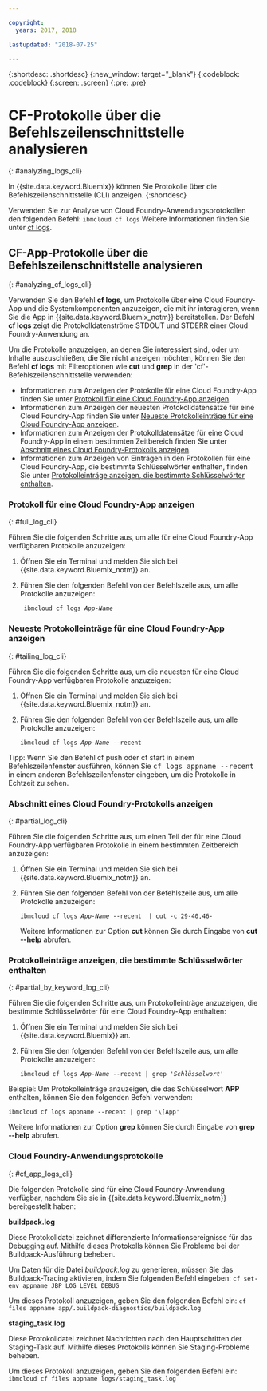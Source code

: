 ```yaml
---

copyright:
  years: 2017, 2018

lastupdated: "2018-07-25"

---
```



{:shortdesc: .shortdesc}
{:new_window: target="_blank"}
{:codeblock: .codeblock}
{:screen: .screen}
{:pre: .pre}


# CF-Protokolle über die Befehlszeilenschnittstelle analysieren
{: #analyzing_logs_cli}

In {{site.data.keyword.Bluemix}} können Sie Protokolle über die Befehlszeilenschnittstelle (CLI) anzeigen. 
{:shortdesc}

Verwenden Sie zur Analyse von Cloud Foundry-Anwendungsprotokollen den folgenden Befehl: `ibmcloud cf logs`
Weitere Informationen finden Sie unter [cf logs](/docs/cli/reference/ibmcloud/cf_index.html#cf_logs).


## CF-App-Protokolle über die Befehlszeilenschnittstelle analysieren
{: #analyzing_cf_logs_cli}

Verwenden Sie den Befehl **cf logs**, um Protokolle über eine Cloud Foundry-App und die Systemkomponenten anzuzeigen, die mit ihr interagieren, wenn Sie die App in {{site.data.keyword.Bluemix_notm}} bereitstellen. Der Befehl **cf logs** zeigt die Protokolldatenströme STDOUT und STDERR einer Cloud Foundry-Anwendung an.

Um die Protokolle anzuzeigen, an denen Sie interessiert sind, oder um Inhalte auszuschließen, die Sie nicht anzeigen möchten, können Sie den Befehl **cf logs** mit Filteroptionen wie **cut** und **grep** in der 'cf'-Befehlszeilenschnittstelle verwenden:

* Informationen zum Anzeigen der Protokolle für eine Cloud Foundry-App finden Sie unter [Protokoll für eine Cloud Foundry-App anzeigen](logging_view_cli.html#full_log_cli).
* Informationen zum Anzeigen der neuesten Protokolldatensätze für eine Cloud Foundry-App finden Sie unter [Neueste Protokolleinträge für eine Cloud Foundry-App anzeigen](logging_view_cli.html#tailing_log_cli).
* Informationen zum Anzeigen der Protokolldatensätze für eine Cloud Foundry-App in einem bestimmten Zeitbereich finden Sie unter [Abschnitt eines Cloud Foundry-Protokolls anzeigen](logging_view_cli.html#partial_log_cli).
* Informationen zum Anzeigen von Einträgen in den Protokollen für eine Cloud Foundry-App, die bestimmte Schlüsselwörter enthalten, finden Sie unter [Protokolleinträge anzeigen, die bestimmte Schlüsselwörter enthalten](logging_view_cli.html#partial_by_keyword_log_cli).


### Protokoll für eine Cloud Foundry-App anzeigen
{: #full_log_cli}

Führen Sie die folgenden Schritte aus, um alle für eine Cloud Foundry-App verfügbaren Protokolle anzuzeigen:

1. Öffnen Sie ein Terminal und melden Sie sich bei {{site.data.keyword.Bluemix_notm}} an.

2. Führen Sie den folgenden Befehl von der Befehlszeile aus, um alle Protokolle anzuzeigen:

   <pre class="pre screen"><code> ibmcloud cf logs <var class="keyword varname">App-Name</var></code></pre>
   
   
### Neueste Protokolleinträge für eine Cloud Foundry-App anzeigen
{: #tailing_log_cli}

Führen Sie die folgenden Schritte aus, um die neuesten für eine Cloud Foundry-App verfügbaren Protokolle anzuzeigen:

1. Öffnen Sie ein Terminal und melden Sie sich bei {{site.data.keyword.Bluemix_notm}} an.

2. Führen Sie den folgenden Befehl von der Befehlszeile aus, um alle Protokolle anzuzeigen:

     <pre class="pre screen"><code>ibmcloud cf logs <var class="keyword varname">App-Name</var> --recent</code></pre>

<div class="note tip"><span class="tiptitle">Tipp:</span> Wenn Sie den Befehl <span class="keyword cmdname">cf push</span> oder <span class="keyword cmdname">cf start</span> in einem Befehlszeilenfenster ausführen, können Sie <samp class="ph codeph">cf logs appname --recent</samp> in einem anderen Befehlszeilenfenster eingeben, um die Protokolle in Echtzeit zu sehen. </div>


### Abschnitt eines Cloud Foundry-Protokolls anzeigen
{: #partial_log_cli}

Führen Sie die folgenden Schritte aus, um einen Teil der für eine Cloud Foundry-App verfügbaren Protokolle in einem bestimmten Zeitbereich anzuzeigen:

1. Öffnen Sie ein Terminal und melden Sie sich bei {{site.data.keyword.Bluemix_notm}} an.

2. Führen Sie den folgenden Befehl von der Befehlszeile aus, um alle Protokolle anzuzeigen:

    <pre class="pre screen"><code>ibmcloud cf logs <var class="keyword varname">App-Name</var> --recent  | cut -c 29-40,46-</code></pre>
    
    Weitere Informationen zur Option **cut** können Sie durch Eingabe von **cut --help** abrufen.


### Protokolleinträge anzeigen, die bestimmte Schlüsselwörter enthalten
{: #partial_by_keyword_log_cli}

Führen Sie die folgenden Schritte aus, um Protokolleinträge anzuzeigen, die bestimmte Schlüsselwörter für eine Cloud Foundry-App enthalten:

1. Öffnen Sie ein Terminal und melden Sie sich bei {{site.data.keyword.Bluemix}} an.

2. Führen Sie den folgenden Befehl von der Befehlszeile aus, um alle Protokolle anzuzeigen:

    <pre class="pre screen"><code>ibmcloud cf logs <var class="keyword varname">App-Name</var> --recent | grep '<var class="keyword varname">Schlüsselwort</var>'</code></pre>
    

Beispiel: Um Protokolleinträge anzuzeigen, die das Schlüsselwort **APP** enthalten, können Sie den folgenden Befehl verwenden:

<pre class="pre screen"><code>ibmcloud cf logs appname --recent | grep '\[App'</code></pre>

Weitere Informationen zur Option **grep** können Sie durch Eingabe von **grep --help** abrufen.


### Cloud Foundry-Anwendungsprotokolle
{: #cf_app_logs_cli}

Die folgenden Protokolle sind für eine Cloud Foundry-Anwendung verfügbar, nachdem Sie sie in {{site.data.keyword.Bluemix_notm}} bereitgestellt haben:

**buildpack.log**

Diese Protokolldatei zeichnet differenzierte Informationsereignisse für das Debugging auf. Mithilfe dieses Protokolls können Sie Probleme bei der Buildpack-Ausführung beheben.

Um Daten für die Datei *buildpack.log* zu generieren, müssen Sie das Buildpack-Tracing aktivieren, indem Sie folgenden Befehl eingeben: `cf set-env appname JBP_LOG_LEVEL DEBUG`
   
Um dieses Protokoll anzuzeigen, geben Sie den folgenden Befehl ein: `cf files appname app/.buildpack-diagnostics/buildpack.log`


**staging_task.log**

Diese Protokolldatei zeichnet Nachrichten nach den Hauptschritten der Staging-Task auf. Mithilfe dieses Protokolls können Sie Staging-Probleme beheben.

Um dieses Protokoll anzuzeigen, geben Sie den folgenden Befehl ein: `ibmcloud cf files appname logs/staging_task.log`




